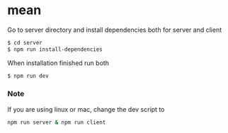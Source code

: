 # mean

Go to server directory and install dependencies both for server and client
```sh
$ cd server
$ npm run install-dependencies
```
When installation finished run both 
```sh
$ npm run dev
```
### Note
If you are using linux or mac, change the dev script to 
```sh
npm run server & npm run client
```
